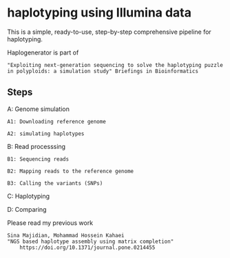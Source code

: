 # haplotyping using Illumina data


This is a simple, ready-to-use, step-by-step comprehensive pipeline for haplotyping.


Haplogenerator is part of 
```
"Exploiting next-generation sequencing to solve the haplotyping puzzle in polyploids: a simulation study" Briefings in Bioinformatics

```




## Steps

A: Genome simulation

    A1: Downloading reference genome
    
    A2: simulating haplotypes 

B: Read processsing 

    B1: Sequencing reads
    
    B2: Mapping reads to the reference genome
    
    B3: Calling the variants (SNPs)

C: Haplotyping

D: Comparing




Please read  my previous work 

```
Sina Majidian, Mohammad Hossein Kahaei
"NGS based haplotype assembly using matrix completion"
    https://doi.org/10.1371/journal.pone.0214455

```
